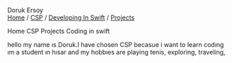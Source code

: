 <p align="center">

Doruk Ersoy
<br>
<a href="https://dorukersoy34.github.io/README.md">Home</a> /
<a href="https://dorukersoy34.github.io/CSP.md">CSP</a> /
<a href="https://dorukersoy34.github.io/developing in swift">Developing In Swift</a> /
<a href="https://dorukersoy34.github.io/projects">Projects</a>
<br>
</p>
<p align="center">

Home CSP Projects Coding in swift
</p>
hello my name ıs Doruk.I have chosen CSP becasue i want to learn codıng ım a student ın hısar and my hobbıes are playing tenis, exploring, traveling,
